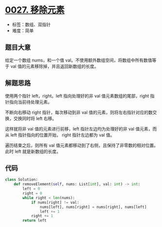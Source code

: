 # [0027. 移除元素](https://leetcode.cn/problems/remove-element/)

- 标签：数组、双指针
- 难度：简单

## 题目大意

给定一个数组 nums，和一个值 val。不使用额外数组空间，将数组中所有数值等于 val 值的元素移除掉，并且返回新数组的长度。

## 解题思路

使用两个指针 left，right。left 指向处理好的非 val 值元素数组的尾部，right 指针指向当前待处理元素。

不断向右移动 right 指针，每次移动到非 val 值的元素，则将左右指针对应的数交换，交换同时将 left 右移。

这样就将非 val 值的元素进行前移，left 指针左边均为处理好的非 val 值元素，而从 left 指针指向的位置开始， right 指针左边都为 val 值。

遍历结束之后，则所有 val 值元素都移动到了右侧，且保持了非零数的相对位置。此时 left 就是新数组的长度。

## 代码

```Python
class Solution:
    def removeElement(self, nums: List[int], val: int) -> int:
        left = 0
        right = 0
        while right < len(nums):
            if nums[right] != val:
                nums[left], nums[right] = nums[right], nums[left]
                left += 1
            right += 1
        return left
```

